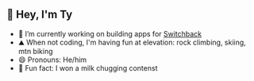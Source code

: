 ## 👋 Hey, I'm Ty 

- 🔭 I’m currently working on building apps for [Switchback](https://switchback.tech)
- ⛰️ When not coding, I'm having fun at elevation: rock climbing, skiing, mtn biking
- 😄 Pronouns: He/him
- 🥛 Fun fact: I won a milk chugging contenst
